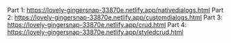 Part 1: https://lovely-gingersnap-33870e.netlify.app/nativedialogs.html
Part 2: https://lovely-gingersnap-33870e.netlify.app/customdialogs.html
Part 3: https://lovely-gingersnap-33870e.netlify.app/crud.html
Part 4: https://lovely-gingersnap-33870e.netlify.app/styledcrud.html